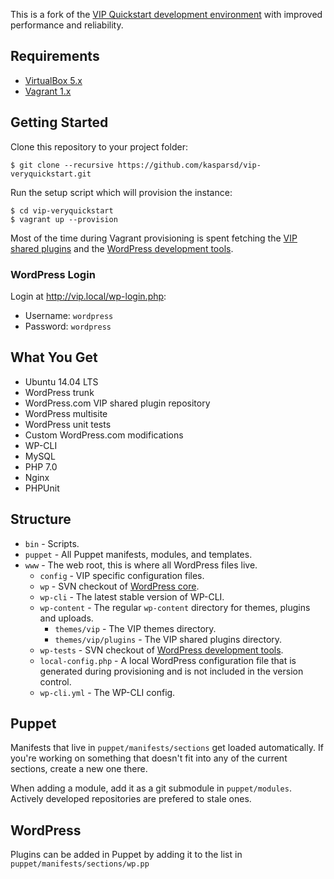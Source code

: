 This is a fork of the [VIP Quickstart development environment](http://vip.wordpress.com/documentation/quickstart/) with improved performance and reliability.

## Requirements

- [VirtualBox 5.x](https://www.virtualbox.org/wiki/Downloads)
- [Vagrant 1.x](https://www.vagrantup.com/downloads.html)


## Getting Started

Clone this repository to your project folder:

	$ git clone --recursive https://github.com/kasparsd/vip-veryquickstart.git

Run the setup script which will provision the instance:

	$ cd vip-veryquickstart
	$ vagrant up --provision

Most of the time during Vagrant provisioning is spent fetching the [VIP shared plugins](https://vip-svn.wordpress.com/plugins/) and the [WordPress development tools](https://develop.svn.wordpress.org/trunk/).


### WordPress Login

Login at http://vip.local/wp-login.php:

- Username: `wordpress`
- Password: `wordpress`


## What You Get

- Ubuntu 14.04 LTS
- WordPress trunk
- WordPress.com VIP shared plugin repository
- WordPress multisite
- WordPress unit tests
- Custom WordPress.com modifications
- WP-CLI
- MySQL
- PHP 7.0
- Nginx
- PHPUnit


## Structure

- `bin` - Scripts.
- `puppet` - All Puppet manifests, modules, and templates.
- `www` - The web root, this is where all WordPress files live.
    - `config` - VIP specific configuration files.
    - `wp` - SVN checkout of [WordPress core](http://core.svn.wordpress.org/trunk/).
    - `wp-cli` - The latest stable version of WP-CLI.
    - `wp-content` - The regular `wp-content` directory for themes, plugins and uploads.
        - `themes/vip` - The VIP themes directory.
        - `themes/vip/plugins` - The VIP shared plugins directory.
    - `wp-tests` - SVN checkout of [WordPress development tools](http://develop.svn.wordpress.org/trunk/).
    - `local-config.php` - A local WordPress configuration file that is generated during provisioning and is not included in the version control.
    - `wp-cli.yml` - The WP-CLI config.

## Puppet

Manifests that live in `puppet/manifests/sections` get loaded automatically. If you're working on something that doesn't fit into any of the current sections, create a new one there.

When adding a module, add it as a git submodule in `puppet/modules`. Actively developed repositories are prefered to stale ones.

## WordPress

Plugins can be added in Puppet by adding it to the list in `puppet/manifests/sections/wp.pp`
